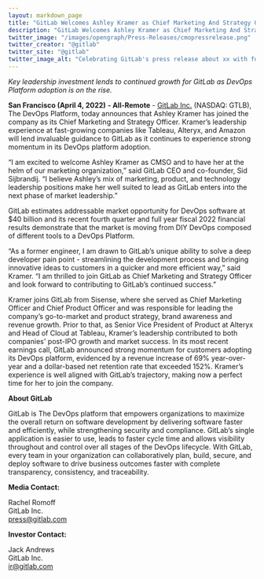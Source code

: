 ```yaml
---
layout: markdown_page
title: "GitLab Welcomes Ashley Kramer as Chief Marketing And Strategy Officer"
description: "GitLab Welcomes Ashley Kramer as Chief Marketing And Strategy Officer"
twitter_image: "/images/opengraph/Press-Releases/cmopressrelease.png"
twitter_creator: "@gitlab"
twitter_site: "@gitlab"
twitter_image_alt: "Celebrating GitLab's press release about xx with fun emojis"
---
```

_Key leadership investment lends to continued growth for GitLab as DevOps Platform adoption is on the rise._

**San Francisco (April 4, 2022)** **- All-Remote** - [GitLab Inc.](https://about.gitlab.com/) (NASDAQ: GTLB), The DevOps Platform, today announces that Ashley Kramer has joined the company as its Chief Marketing and Strategy Officer. Kramer’s leadership experience at fast-growing companies like Tableau, Alteryx, and Amazon will lend invaluable guidance to GitLab as it continues to experience strong momentum in its DevOps platform adoption.

“I am excited to welcome Ashley Kramer as CMSO and to have her at the helm of our marketing organization,” said GitLab CEO and co-founder, Sid Sijbrandij. “I believe Ashley’s mix of marketing, product, and technology leadership positions make her well suited to lead as GitLab  enters into the next phase of market leadership.”

GitLab estimates addressable market opportunity for DevOps software at $40 billion and its recent fourth quarter and full year fiscal 2022 financial results demonstrate that the market is moving from DIY DevOps composed of different tools to a DevOps Platform. 

“As a former engineer, I am drawn to GitLab’s unique ability to solve a deep developer pain point - streamlining the development process and bringing innovative ideas to customers in a quicker and more efficient way,” said Kramer. “I am thrilled to join GitLab as Chief Marketing and Strategy Officer and look forward to contributing to GitLab’s continued success.”

Kramer joins GitLab from Sisense, where she served as Chief Marketing Officer and Chief Product Officer and was responsible for leading the company’s go-to-market and product strategy, brand awareness and revenue growth. Prior to that,  as Senior Vice President of Product at Alteryx and Head of Cloud at Tableau, Kramer’s leadership contributed to both  companies' post-IPO growth and market success. In its most recent earnings call, GitLab announced strong momentum for customers adopting its DevOps platform, evidenced by a revenue increase of 69% year-over-year and a dollar-based net retention rate that exceeded 152%. Kramer’s experience is well aligned with GitLab’s trajectory, making now a perfect time for her to join the company.  

**About GitLab**

GitLab is The DevOps platform that empowers organizations to maximize the overall return on software development by delivering software faster and efficiently, while strengthening security and compliance. GitLab’s single application is easier to use, leads to faster cycle time and allows visibility throughout and control over all stages of the DevOps lifecycle. With GitLab, every team in your organization can collaboratively plan, build, secure, and deploy software to drive business outcomes faster with complete transparency, consistency, and traceability.

**Media Contact:**

Rachel Romoff \
GitLab Inc. \
[press@gitlab.com](https://www.globenewswire.com/Tracker?data=gllPfeS7Gg5bcWnPc3jAmrd77nS5NHgGLmLx16YZ7Ar-lH5M7QfL4fU3EBMF8k_bl6SzOI0HBH4ecM3XwIToGQ==)

**Investor Contact:**

Jack Andrews \
GitLab Inc. \
[ir@gitlab.com](https://www.globenewswire.com/Tracker?data=cPDq_F-rvs76G-6pK77r0AIuBWhbsHsuVxJkdeIGc4I2QF_2_WkO5Eihw_BQO9g8cmHBQmkW6eEBpysg_mWrmQ==)
